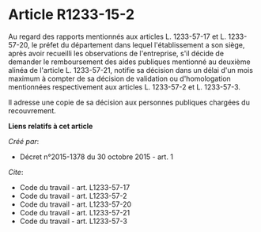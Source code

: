 # Article R1233-15-2

Au regard des rapports mentionnés aux articles L. 1233-57-17 et L. 1233-57-20, le préfet du département dans lequel
l'établissement a son siège, après avoir recueilli les observations de l'entreprise, s'il décide de demander le remboursement
des aides publiques mentionné au deuxième alinéa de l'article L. 1233-57-21, notifie sa décision dans un délai d'un mois
maximum à compter de sa décision de validation ou d'homologation mentionnées respectivement aux articles L. 1233-57-2 et L.
1233-57-3. 

Il adresse une copie de sa décision aux personnes publiques chargées du recouvrement.

**Liens relatifs à cet article**

_Créé par_:

  - Décret n°2015-1378 du 30 octobre 2015 - art. 1

_Cite_:

  - Code du travail - art. L1233-57-17
  - Code du travail - art. L1233-57-2
  - Code du travail - art. L1233-57-20
  - Code du travail - art. L1233-57-21
  - Code du travail - art. L1233-57-3
